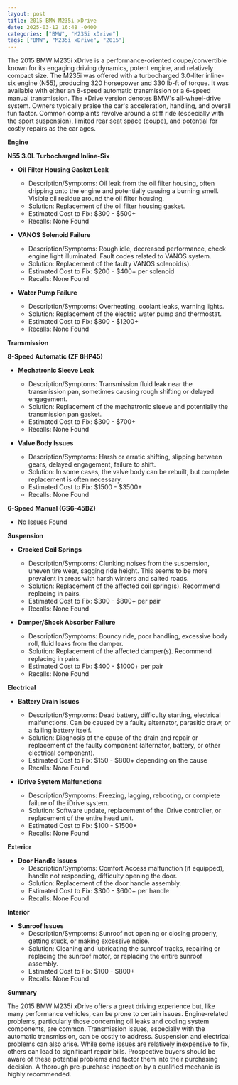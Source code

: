 ```yaml
---
layout: post
title: 2015 BMW M235i xDrive
date: 2025-03-12 16:48 -0400
categories: ["BMW", "M235i xDrive"]
tags: ["BMW", "M235i xDrive", "2015"]
---
```

The 2015 BMW M235i xDrive is a performance-oriented coupe/convertible known for its engaging driving dynamics, potent engine, and relatively compact size. The M235i was offered with a turbocharged 3.0-liter inline-six engine (N55), producing 320 horsepower and 330 lb-ft of torque. It was available with either an 8-speed automatic transmission or a 6-speed manual transmission. The xDrive version denotes BMW's all-wheel-drive system. Owners typically praise the car's acceleration, handling, and overall fun factor. Common complaints revolve around a stiff ride (especially with the sport suspension), limited rear seat space (coupe), and potential for costly repairs as the car ages.

**Engine**

**N55 3.0L Turbocharged Inline-Six**

* **Oil Filter Housing Gasket Leak**
    * Description/Symptoms: Oil leak from the oil filter housing, often dripping onto the engine and potentially causing a burning smell. Visible oil residue around the oil filter housing.
    * Solution: Replacement of the oil filter housing gasket.
    * Estimated Cost to Fix: $300 - $500+
    * Recalls: None Found

* **VANOS Solenoid Failure**
    * Description/Symptoms: Rough idle, decreased performance, check engine light illuminated. Fault codes related to VANOS system.
    * Solution: Replacement of the faulty VANOS solenoid(s).
    * Estimated Cost to Fix: $200 - $400+ per solenoid
    * Recalls: None Found

* **Water Pump Failure**
    * Description/Symptoms: Overheating, coolant leaks, warning lights.
    * Solution: Replacement of the electric water pump and thermostat.
    * Estimated Cost to Fix: $800 - $1200+
    * Recalls: None Found

**Transmission**

**8-Speed Automatic (ZF 8HP45)**

* **Mechatronic Sleeve Leak**
    * Description/Symptoms: Transmission fluid leak near the transmission pan, sometimes causing rough shifting or delayed engagement.
    * Solution: Replacement of the mechatronic sleeve and potentially the transmission pan gasket.
    * Estimated Cost to Fix: $300 - $700+
    * Recalls: None Found

* **Valve Body Issues**
    * Description/Symptoms: Harsh or erratic shifting, slipping between gears, delayed engagement, failure to shift.
    * Solution: In some cases, the valve body can be rebuilt, but complete replacement is often necessary.
    * Estimated Cost to Fix: $1500 - $3500+
    * Recalls: None Found

**6-Speed Manual (GS6-45BZ)**
* No Issues Found

**Suspension**

* **Cracked Coil Springs**
    * Description/Symptoms: Clunking noises from the suspension, uneven tire wear, sagging ride height. This seems to be more prevalent in areas with harsh winters and salted roads.
    * Solution: Replacement of the affected coil spring(s). Recommend replacing in pairs.
    * Estimated Cost to Fix: $300 - $800+ per pair
    * Recalls: None Found

* **Damper/Shock Absorber Failure**
    * Description/Symptoms: Bouncy ride, poor handling, excessive body roll, fluid leaks from the damper.
    * Solution: Replacement of the affected damper(s). Recommend replacing in pairs.
    * Estimated Cost to Fix: $400 - $1000+ per pair
    * Recalls: None Found

**Electrical**

* **Battery Drain Issues**
    * Description/Symptoms: Dead battery, difficulty starting, electrical malfunctions. Can be caused by a faulty alternator, parasitic draw, or a failing battery itself.
    * Solution: Diagnosis of the cause of the drain and repair or replacement of the faulty component (alternator, battery, or other electrical component).
    * Estimated Cost to Fix: $150 - $800+ depending on the cause
    * Recalls: None Found

* **iDrive System Malfunctions**
    * Description/Symptoms: Freezing, lagging, rebooting, or complete failure of the iDrive system.
    * Solution: Software update, replacement of the iDrive controller, or replacement of the entire head unit.
    * Estimated Cost to Fix: $100 - $1500+
    * Recalls: None Found

**Exterior**

* **Door Handle Issues**
    * Description/Symptoms: Comfort Access malfunction (if equipped), handle not responding, difficulty opening the door.
    * Solution: Replacement of the door handle assembly.
    * Estimated Cost to Fix: $300 - $600+ per handle
    * Recalls: None Found

**Interior**

* **Sunroof Issues**
    * Description/Symptoms: Sunroof not opening or closing properly, getting stuck, or making excessive noise.
    * Solution: Cleaning and lubricating the sunroof tracks, repairing or replacing the sunroof motor, or replacing the entire sunroof assembly.
    * Estimated Cost to Fix: $100 - $800+
    * Recalls: None Found

**Summary**

The 2015 BMW M235i xDrive offers a great driving experience but, like many performance vehicles, can be prone to certain issues. Engine-related problems, particularly those concerning oil leaks and cooling system components, are common. Transmission issues, especially with the automatic transmission, can be costly to address. Suspension and electrical problems can also arise. While some issues are relatively inexpensive to fix, others can lead to significant repair bills. Prospective buyers should be aware of these potential problems and factor them into their purchasing decision. A thorough pre-purchase inspection by a qualified mechanic is highly recommended.

